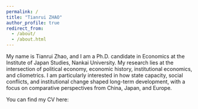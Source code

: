 ```yaml
---
permalink: /
title: "Tianrui ZHAO"
author_profile: true
redirect_from: 
  - /about/
  - /about.html
---
```


My name is Tianrui Zhao, and I am a Ph.D. candidate in Economics at the Institute of Japan Studies, Nankai University. My research lies at the intersection of political economy, economic history, institutional economics, and cliometrics. I am particularly interested in how state capacity, social conflicts, and institutional change shaped long-term development, with a focus on comparative perspectives from China, Japan, and Europe.

You can find my CV here: 


